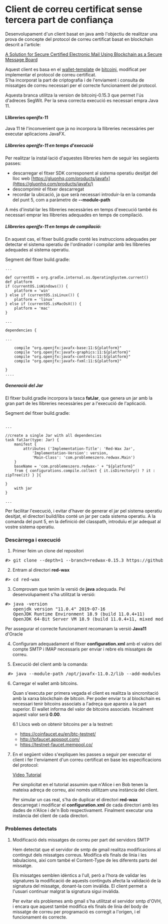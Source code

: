 # Client de correu certificat sense tercera part de confiança

Desenvolupament d'un client basat en java amb l'objectiu de realitzar una prova de concepte del protocol de correu certificat basat en blockchain descrit a l'article:

[A Solution for Secure Certified Electronic Mail Using Blockchain as a Secure Message Board](https://ieeexplore.ieee.org/stamp/stamp.jsp?tp=&arnumber=8654617)

Aquest client es basa en el [wallet-template](https://github.com/bitcoinj/wallet-template) de [bitcoinj](https://bitcoinj.github.io/), modificat per implementar el protocol de correu certificat.   
S'ha incorporat la part de criptografia i de l'enviament i consulta de missatges de correu necessari per el correcte funcionament del protocol.

Aquesta branca utilitza la version de bitcoinj-0.15.3 que permet l'ús d'adreces SegWit. Per la seva correcta execució es necessari empra Java 11.

#### Llibreries openjfx-11

Java 11 té l'inconvenient que ja no incorpora la llibreries necessàries per executar aplicacions JavaFX.

##### Llibreries openjfx-11 en temps d'execució

Per realitzar la instal·lació d'aquestes llibreries hem de seguir les següents passes:
* descarregar el fitxer SDK corresponent al sistema operatiu desitjat del lloc web [https://gluonhq.com/products/javafx](https://gluonhq.com/products/javafx/)
* descomprimir el fitxer descarregat
* recordar la ubicació, ja que serà necessari introduir-la en la comanda del punt 5, com a paràmetre de **--module-path**

A més d'instal·lar les llibreries necessàries en temps d'execució també és necessari emprar les llibreries adequades en temps de compilació.

##### Llibreries openjfx-11 en temps de compilació:

En aquest cas, el fitxer build.gradle conté les instruccions adequades per detectar el sistema operatiu de l'ordinador i compilar amb les llibreries adequades al sistema operatiu.

Segment del fitxer build.gradle:
```
...

def currentOS = org.gradle.internal.os.OperatingSystem.current()
def platform
if (currentOS.isWindows()) {
    platform = 'win'
} else if (currentOS.isLinux()) {
    platform = 'linux'
} else if (currentOS.isMacOsX()) {
    platform = 'mac'
}

...

dependencies {

...

    compile "org.openjfx:javafx-base:11:${platform}"
    compile "org.openjfx:javafx-graphics:11:${platform}"
    compile "org.openjfx:javafx-controls:11:${platform}"
    compile "org.openjfx:javafx-fxml:11:${platform}"

}
....

```

##### Generació del Jar

El fitxer build.gradle incorpora la tasca **fatJar**, que genera un jar amb la gran part de les llibreries necessàries per a l'execució de l'aplicació.

Segment del fitxer build.gradle:
```

...

//create a single Jar with all dependencies
task fatJar(type: Jar) {
	manifest {
        attributes ('Implementation-Title': 'Red-Wax Jar',
        	'Implementation-Version': version,
        	'Main-Class': 'com.problemeszero.redwax.Main')
    }
    baseName = 'com.problemeszero.redwax-' + "${platform}"
    from { configurations.compile.collect { it.isDirectory() ? it : zipTree(it) } }{

}
    with jar
}

...

```

Per facilitar l'execució, i evitar d'haver de generar el jar pel sistema operatiu desitjat, el directori build/libs conté un jar per cada sistema operatiu. A la comanda del punt 5, en la definició del classpath, introduïu el jar adequat al vostre sistema operatiu.

### Descàrrega i execució

1. Primer feim un clone del repositori
<pre>
#> git clone --depth=1 --branch=redwax-0.15.3 https://github.com/rpiza/red-wax.git
</pre>

2. Entram al directori **red-wax**
<pre>
#> cd red-wax
</pre>

3. Comprovam que tenim la versió de **java** adequada. Pel desenvolupament s'ha utilitzat la versió:
<pre>
#> java -version
   openjdk version "11.0.4" 2019-07-16
   OpenJDK Runtime Environment 18.9 (build 11.0.4+11)
   OpenJDK 64-Bit Server VM 18.9 (build 11.0.4+11, mixed mode, sharing)
</pre>
Per assegurar el correcte funcionament recomanam la versió **Java11** d'Oracle

4. Configuram adequadament el fitxer **configuration.xml** amb el valors del compte SMTP i IMAP necessaris per enviar i rebre els missatges de correu.

5. Execució del client amb la comanda:
<pre>
 #> java --module-path /opt/javafx-11.0.2/lib --add-modules javafx.fxml,javafx.controls -cp build/libs/com.problemeszero.redwax-linux-0.15.3.jar:lib/*:. com.problemeszero.redwax.Main
</pre>

6. Carregar el wallet amb bitcoins.

   Quan s'executa per primera vegada el client es realitza la sincronitació amb la xarxa blockchain de bitcoin. Per poder enviar tx al blockchain es necessari tenir bitcoins associats a l'adreça que apareix a la part superior. El wallet informa del valor de bitcoins associats. Inicalment aquest valor serà **0.00**.

   6.1 Llocs web on obtenir bitcoins per a la testnet:

   - https://coinfaucet.eu/en/btc-testnet/
   - http://tpfaucet.appspot.com/
   - https://testnet-faucet.mempool.co/


7. En el següent vídeo s'expliquen les passes a seguir per executar el client i fer l'enviament d'un correu certificat en base les especificacions del protocol:

   [Video Tutorial](http://htmlpreview.github.io/?https://github.com/rpiza/red-wax/blob/tutorial/media/tutorial.html)

   Per simplicitat en el tutorial assumim que n'Alice i en Bob tenen la mateixa adreça de correu, així només utilitzam una instància del client.

   Per simular un cas real, s'ha de duplicar el directori **red-wax** descarregat i modificar el **configuration.xml** de cada directori amb les dades de n'Alice i de'n Bob respectivament. Finalment executar una instància del client de cada directori.   





### Problemes detectats

1. Modificació dels missatges de correu per part del servidors SMTP

   Hem detectat que el servidor de smtp de gmail realitza modificacions al contingut dels missatges correus. Modifica els finals de línia i les tabulacions, així com també el Content-Type de les diferents parts del missatge.

   Els missatges semblen idèntics a l'ull, però a l'hora de validar les signatures la modificació de aquests continguts afecta la validació de la signatura del missatge, donant-la com invàlida. El client permet a l'usuari continuar malgrat la signatura sigui invàlida.

   Per evitar els problemes amb gmail s'ha utilitzat el servidor smtp d'OVH, i encara que aquest també modifica els finals de línia del body de missatge de correu per programació es corregit a l'origen, i el funcionament és correcte.
